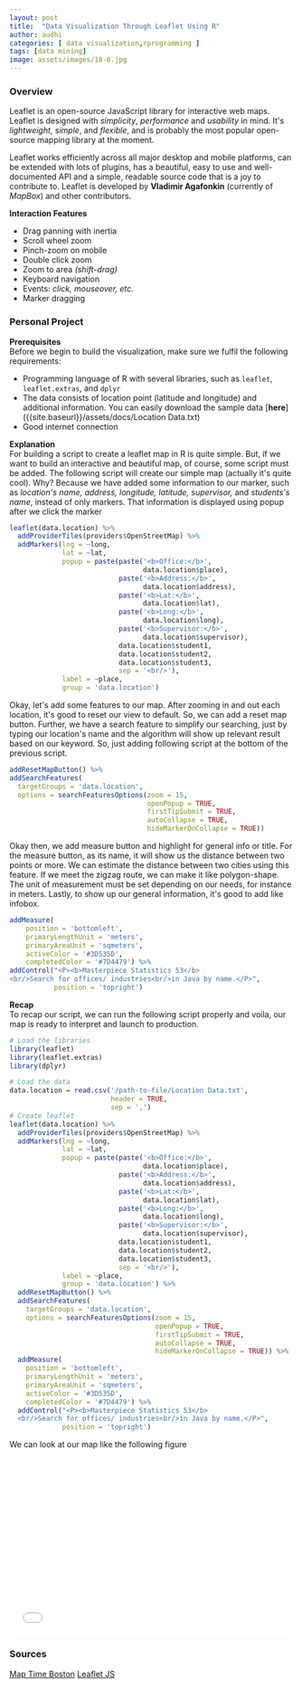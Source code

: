 ```yaml
---
layout: post
title:  "Data Visualization Through Leaflet Using R"
author: audhi
categories: [ data visualization,rprogramming ]
tags: [data mining]
image: assets/images/18-0.jpg
---
```


### Overview
Leaflet is an open-source JavaScript library for interactive web maps. Leaflet is designed with *simplicity*, *performance* and *usability* in mind. It's *lightweight*, *simple*, and *flexible*, and is probably the most popular open-source mapping library at the moment. 

Leaflet works efficiently across all major desktop and mobile platforms, can be extended with lots of plugins, has a beautiful, easy to use and well-documented API and a simple, readable source code that is a joy to contribute to. Leaflet is developed by **Vladimir Agafonkin** (currently of *MapBox*) and other contributors.

**Interaction Features**
- Drag panning with inertia
- Scroll wheel zoom
- Pinch-zoom on mobile
- Double click zoom
- Zoom to area *(shift-drag)*
- Keyboard navigation
- Events: *click, mouseover, etc.*
- Marker dragging

### Personal Project
**Prerequisites**  
Before we begin to build the visualization, make sure we fulfil the following requirements:
- Programming language of R with several libraries, such as `leaflet`, `leaflet.extras`, and `dplyr`
- The data consists of location point (latitude and longitude) and additional information. You can easily download the sample data [**here**]({{site.baseurl}}/assets/docs/Location Data.txt)
- Good internet connection

**Explanation**  
For building a script to create a leaflet map in R is quite simple. But, if we want to build an interactive and beautiful map, of course, some script must be added. The following script will create our simple map (actually it's quite cool). Why? Because we have added some information to our marker, such as *location's name, address, longitude, latitude, supervisor,* and *students's name*, instead of only markers. That information is displayed using popup after we click the marker
```r
leaflet(data.location) %>%
  addProviderTiles(providers$OpenStreetMap) %>%
  addMarkers(lng = ~long,
             lat = ~lat,
             popup = paste(paste('<b>Office:</b>',
                                 data.location$place),
                           paste('<b>Address:</b>',
                                 data.location$address),
                           paste('<b>Lat:</b>',
                                 data.location$lat),
                           paste('<b>Long:</b>',
                                 data.location$long),
                           paste('<b>Supervisor:</b>',
                                 data.location$supervisor),
                           data.location$student1,
                           data.location$student2,
                           data.location$student3,
                           sep = '<br/>'),
             label = ~place,
             group = 'data.location')
```

Okay, let's add some features to our map. After zooming in and out each location, it's good to reset our view to default. So, we can add a reset map button. Further, we have a search feature to simplify our searching, just by typing our location's name and the algorithm will show up relevant result based on our keyword. So, just adding following script at the bottom of the previous script.
```r
addResetMapButton() %>%
addSearchFeatures(
  targetGroups = 'data.location',
  options = searchFeaturesOptions(zoom = 15,
                                  openPopup = TRUE,
                                  firstTipSubmit = TRUE,
                                  autoCollapse = TRUE,
                                  hideMarkerOnCollapse = TRUE))
```

Okay then, we add measure button and highlight for general info or title. For the measure button, as its name, it will show us the distance between two points or more. We can estimate the distance between two cities using this feature. If we meet the zigzag route, we can make it like polygon-shape. The unit of measurement must be set depending on our needs, for instance in meters. Lastly, to show up our general information, it's good to add like infobox.
```r
addMeasure(
    position = 'bottomleft',
    primaryLengthUnit = 'meters',
    primaryAreaUnit = 'sqmeters',
    activeColor = '#3D535D',
    completedColor = '#7D4479') %>%
addControl("<P><b>Masterpiece Statistics 53</b>
<br/>Search for offices/ industries<br/>in Java by name.</P>",
           position = 'topright')
```


**Recap**  
To recap our script, we can run the following script properly and voila, our map is ready to interpret and launch to production.
```r
# Load the libraries
library(leaflet)
library(leaflet.extras)
library(dplyr)

# Load the data
data.location = read.csv('/path-to-file/Location Data.txt',
                         header = TRUE,
                         sep = ',')
# Create leaflet
leaflet(data.location) %>%
  addProviderTiles(providers$OpenStreetMap) %>%
  addMarkers(lng = ~long,
             lat = ~lat,
             popup = paste(paste('<b>Office:</b>',
                                 data.location$place),
                           paste('<b>Address:</b>',
                                 data.location$address),
                           paste('<b>Lat:</b>',
                                 data.location$lat),
                           paste('<b>Long:</b>',
                                 data.location$long),
                           paste('<b>Supervisor:</b>',
                                 data.location$supervisor),
                           data.location$student1,
                           data.location$student2,
                           data.location$student3,
                           sep = '<br/>'),
             label = ~place,
             group = 'data.location') %>%
  addResetMapButton() %>%
  addSearchFeatures(
    targetGroups = 'data.location',
    options = searchFeaturesOptions(zoom = 15,
                                    openPopup = TRUE,
                                    firstTipSubmit = TRUE,
                                    autoCollapse = TRUE,
                                    hideMarkerOnCollapse = TRUE)) %>%
  addMeasure(
    position = 'bottomleft',
    primaryLengthUnit = 'meters',
    primaryAreaUnit = 'sqmeters',
    activeColor = '#3D535D',
    completedColor = '#7D4479') %>%
  addControl("<P><b>Masterpiece Statistics 53</b>
  <br/>Search for offices/ industries<br/>in Java by name.</P>",
             position = 'topright')
```

We can look at our map like the following figure
<iframe src="{{site.baseurl}}/assets/docs/Leaflet - Internship Program.html" style="width: 100%; height: 315px;" frameBorder="0"></iframe>

### Sources
<a target="_blank" href="https://maptimeboston.github.io/leaflet-intro/" class="btn btn-danger">Map Time Boston</a> <a target="_blank" href="https://leafletjs.com/index.html" class="btn btn-warning">Leaflet JS</a>
